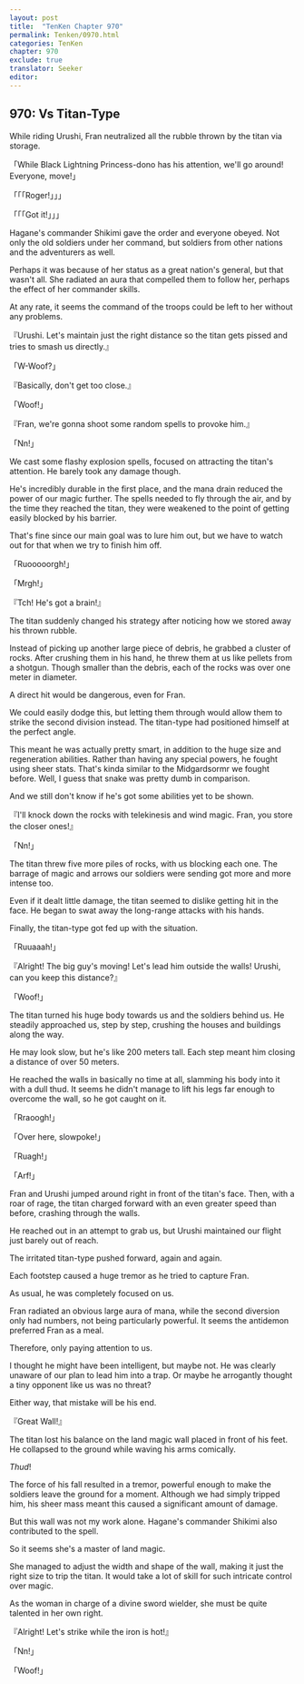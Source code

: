 ```yaml
---
layout: post
title:  "TenKen Chapter 970"
permalink: Tenken/0970.html
categories: TenKen
chapter: 970
exclude: true
translator: Seeker
editor: 
---
```

<h2>970: Vs Titan-Type</h2>

While riding Urushi, Fran neutralized all the rubble thrown by the titan via storage.

「While Black Lightning Princess-dono has his attention, we'll go around! Everyone, move!」

「「「Roger!」」」

「「「Got it!」」」

Hagane's commander Shikimi gave the order and everyone obeyed. Not only the old soldiers under her command, but soldiers from other nations and the adventurers as well.

Perhaps it was because of her status as a great nation's general, but that wasn't all. She radiated an aura that compelled them to follow her, perhaps the effect of her commander skills.

At any rate, it seems the command of the troops could be left to her without any problems.

『Urushi. Let's maintain just the right distance so the titan gets pissed and tries to smash us directly.』

「W-Woof?」

『Basically, don't get too close.』

「Woof!」

『Fran, we're gonna shoot some random spells to provoke him.』

「Nn!」

We cast some flashy explosion spells, focused on attracting the titan's attention. He barely took any damage though.

He's incredibly durable in the first place, and the mana drain reduced the power of our magic further. The spells needed to fly through the air, and by the time they reached the titan, they were weakened to the point of getting easily blocked by his barrier.

That's fine since our main goal was to lure him out, but we have to watch out for that when we try to finish him off.

「Ruooooorgh!」

「Mrgh!」

『Tch! He's got a brain!』

The titan suddenly changed his strategy after noticing how we stored away his thrown rubble.

Instead of picking up another large piece of debris, he grabbed a cluster of rocks. After crushing them in his hand, he threw them at us like pellets from a shotgun. Though smaller than the debris, each of the rocks was over one meter in diameter.

A direct hit would be dangerous, even for Fran.

We could easily dodge this, but letting them through would allow them to strike the second division instead. The titan-type had positioned himself at the perfect angle.

This meant he was actually pretty smart, in addition to the huge size and regeneration abilities. Rather than having any special powers, he fought using sheer stats. That's kinda similar to the Midgardsormr we fought before. Well, I guess that snake was pretty dumb in comparison.

And we still don't know if he's got some abilities yet to be shown.

『I'll knock down the rocks with telekinesis and wind magic. Fran, you store the closer ones!』

「Nn!」

The titan threw five more piles of rocks, with us blocking each one. The barrage of magic and arrows our soldiers were sending got more and more intense too.

Even if it dealt little damage, the titan seemed to dislike getting hit in the face. He began to swat away the long-range attacks with his hands.

Finally, the titan-type got fed up with the situation.

「Ruuaaah!」

『Alright! The big guy's moving! Let's lead him outside the walls! Urushi, can you keep this distance?』

「Woof!」

The titan turned his huge body towards us and the soldiers behind us. He steadily approached us, step by step, crushing the houses and buildings along the way.

He may look slow, but he's like 200 meters tall. Each step meant him closing a distance of over 50 meters.

He reached the walls in basically no time at all, slamming his body into it with a dull thud. It seems he didn't manage to lift his legs far enough to overcome the wall, so he got caught on it.

「Rraoogh!」

「Over here, slowpoke!」

「Ruagh!」

「Arf!」

Fran and Urushi jumped around right in front of the titan's face. Then, with a roar of rage, the titan charged forward with an even greater speed than before, crashing through the walls.

He reached out in an attempt to grab us, but Urushi maintained our flight just barely out of reach.

The irritated titan-type pushed forward, again and again.

Each footstep caused a huge tremor as he tried to capture Fran.

As usual, he was completely focused on us.

Fran radiated an obvious large aura of mana, while the second diversion only had numbers, not being particularly powerful. It seems the antidemon preferred Fran as a meal.

Therefore, only paying attention to us.

I thought he might have been intelligent, but maybe not. He was clearly unaware of our plan to lead him into a trap. Or maybe he arrogantly thought a tiny opponent like us was no threat?

Either way, that mistake will be his end.

『Great Wall!』

The titan lost his balance on the land magic wall placed in front of his feet. He collapsed to the ground while waving his arms comically.

*Thud*!

The force of his fall resulted in a tremor, powerful enough to make the soldiers leave the ground for a moment. Although we had simply tripped him, his sheer mass meant this caused a significant amount of damage.

But this wall was not my work alone. Hagane's commander Shikimi also contributed to the spell.

So it seems she's a master of land magic.

She managed to adjust the width and shape of the wall, making it just the right size to trip the titan. It would take a lot of skill for such intricate control over magic.

As the woman in charge of a divine sword wielder, she must be quite talented in her own right.

『Alright! Let's strike while the iron is hot!』

「Nn!」

「Woof!」





